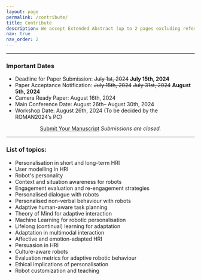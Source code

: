 ```yaml
---
layout: page
permalink: /contribute/
title: Contribute
description: We accept Extended Abstract (up to 2 pages excluding references)
nav: true
nav_order: 2
---
```

<hr>
<div>
<h3>Important Dates</h3>
<ul>
    <li>Deadline for Paper Submission: <s>July 1st, 2024</s> <b>July 15th, 2024</b></li>
    <li>Paper Acceptance Notification: <s>July 15th, 2024</s> <s>July 31st, 2024</s> <b>August 5th, 2024</b></li>
    <li>Camera Ready Paper: August 16th, 2024</li>
    <li>Main Conference Date: August 26th– August 30th, 2024</li>
    <li>Workshop Date: August 26th, 2024 (To be decided by the ROMAN2024’s PC)</li>
</ul>

  <div style="text-align: center;">
    <a href="https://easychair.org/my/conference?conf=warn24" class="btn main-button disabled" target="_blank" alt="Deadline is over">Submit Your Manuscript</a>
    <i>Submissions are closed.</i>
  </div>
</div>
<hr>

<h3>List of topics:</h3>
<ul>
    <li>Personalisation in short and long-term HRI</li>
    <li>User modelling in HRI</li>
    <li>Robot's personality</li>
    <li>Context and situation awareness for robots</li>
    <li>Engagement evaluation and re-engagement strategies</li>
    <li>Personalised dialogue with robots</li>
    <li>Personalised non-verbal behaviour with robots</li>
    <li>Adaptive human-aware task planning</li>
    <li>Theory of Mind for adaptive interaction</li>
    <li>Machine Learning for robotic personalisation</li>
    <li>Lifelong (continual) learning for adaptation </li>
    <li>Adaptation in multimodal interaction</li>
    <li>Affective and emotion-adapted HRI</li>
    <li>Persuasion in HRI</li>
    <li>Culture-aware robots</li>
    <li>Evaluation metrics for adaptive robotic behaviour</li>
    <li>Ethical implications of personalisation</li>
    <li>Robot customization and teaching</li>
</ul>

